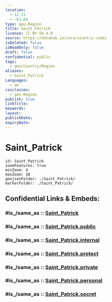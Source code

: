 ```yaml
---
location:
  - 12.21
  - -61.64
type: geo-Region
title: Saint_Patrick
license: CC BY-SA 4.0
source: https://datahub.io/core/country-codes
isDeleted: false
isReadOnly: false
draft: false
confidential: public
tags:
  - geo/Country/Region
aliases:
  - Saint_Patrick
Languages:
  - de
cssclasses:
  - geo-Region
publish: true
linkTitle:
keywords:
layout:
publishDate:
expiryDate:
---
```


# Saint_Patrick

```leaflet
id: Saint_Patrick
zoomFeatures: true 
minZoom: 4 
maxZoom: 18
geojsonFolder: ./Saint_Patrick/
markerFolder: ./Saint_Patrick/
```


## Confidential Links & Embeds: 

### #is_/same_as :: [Saint_Patrick](/_Standards/Earth/Continent/America~Caribbean/Grenada/parishes~Grenada/Saint_Patrick.md) 

### #is_/same_as :: [Saint_Patrick.public](/_public/Earth/Continent/America~Caribbean/Grenada/parishes~Grenada/Saint_Patrick.public.md) 

### #is_/same_as :: [Saint_Patrick.internal](/_internal/Earth/Continent/America~Caribbean/Grenada/parishes~Grenada/Saint_Patrick.internal.md) 

### #is_/same_as :: [Saint_Patrick.protect](/_protect/Earth/Continent/America~Caribbean/Grenada/parishes~Grenada/Saint_Patrick.protect.md) 

### #is_/same_as :: [Saint_Patrick.private](/_private/Earth/Continent/America~Caribbean/Grenada/parishes~Grenada/Saint_Patrick.private.md) 

### #is_/same_as :: [Saint_Patrick.personal](/_personal/Earth/Continent/America~Caribbean/Grenada/parishes~Grenada/Saint_Patrick.personal.md) 

### #is_/same_as :: [Saint_Patrick.secret](/_secret/Earth/Continent/America~Caribbean/Grenada/parishes~Grenada/Saint_Patrick.secret.md)

